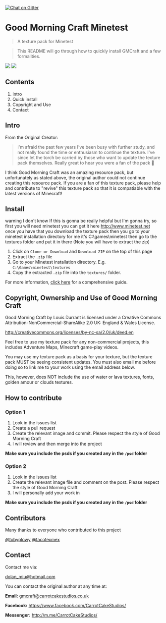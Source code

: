 [![Chat on Gitter][gitter-image]][gitter-url]

# Good Morning Craft Minetest
> A texture pack for Minetest

> This README will go through how to quickly install GMCraft and a few formalities.

<img src="https://cloud.githubusercontent.com/assets/16853304/21149003/532869d0-c15a-11e6-8846-923cf1430cf5.png" />

<img src="http://i67.tinypic.com/23u7f2q.png" />

## Contents

1. Intro
2. Quick install
3. Copyright and Use
4. Contact

## Intro
From the Original Creator:
> I'm afraid the past few years I've been busy with further study, and not really found the time or enthusiasm to continue the texture. I've since let the torch be carried by those who want to update the texture pack themselves. Really great to hear you were a fan of the pack 🙂

I think Good Morning Craft was an amazing resource pack, but unfortunately as stated above, the original author could not continue creating this resource pack. If you are a fan of this texture pack, please help and contribute to "revive" this texture pack so that it is compatiable with the latest versions of Minecraft!


## Install
warning I don't know If this is gonna be really helpful but I'm gonna try, so first you will need minetest you can get it here http://www.minetest.net once you have that you download the texture pack then you go to your minetest installation directory for me it's C:\games\minetest then go to the textures folder and put it in there (Note you will have to extract the zip)

1. Click on `Clone or Download` and `Download ZIP` on the top of this page
2. Extract the `.zip` file
3. Go to your Minetest installation directory. E.g. `C:\Games\minetest\textures`
4. Copy the extracted `.zip` file into the `textures/` folder.

For more information, [click here](https://forum.minetest.net/viewtopic.php?id=1592) for a comprehensive guide.


## Copyright, Ownership and Use of Good Morning Craft

Good Morning Craft by Louis Durrant is licensed under a Creative Commons
Attribution-NonCommercial-ShareAlike 2.0 UK: England & Wales License.

http://creativecommons.org/licenses/by-nc-sa/2.0/uk/deed.en

Feel free to use my texture pack for any non-commercial projects, this includes Adventure Maps,
Minecraft game-play videos.

You may use my texture pack as a basis for your texture, but the texture pack MUST be seeing consistent
updates. You must also email me before doing so to link me to your work using the email address below.

This, however, does NOT include the use of water or lava textures, fonts, golden amour or clouds textures.

## How to contribute

### Option 1
1. Look in the issues list
2. Create a pull request
3. Create the relevant image and commit. Please respect the style of Good Morning Craft
4. I will review and then merge into the project

**Make sure you include the psds if you created any in the `/psd` folder**

### Option 2
1. Look in the issues list
2. Create the relevant image file and comment on the post. Please respect the style of Good Morning Craft
3. I will personally add your work in

**Make sure you include the psds if you created any in the `/psd` folder**

## Contributors
Many thanks to everyone who contributed to this project

[@tobyplowy](https://github.com/tobyplowy)
[@tacotexmex](https://github.com/tacotexmex)

## Contact

Contact me via:

dolan_miu@hotmail.com

You can contact the original author at any time at:

**Email:** gmcraft@carrotcakestudios.co.uk

**Facebook:** https://www.facebook.com/CarrotCakeStudios/

**Messenger:** http://m.me/CarrotCakeStudios/

[gitter-image]: https://badges.gitter.im/dolanmiu/good-morning-craft-minetest.svg
[gitter-url]: https://gitter.im/good-morning-craft/Lobby

